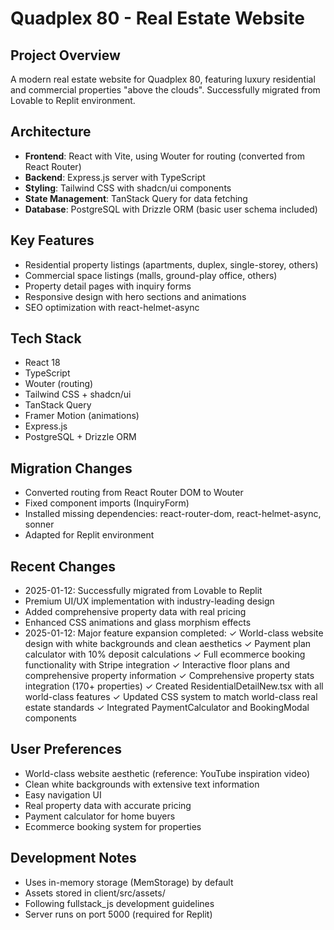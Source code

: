 # Quadplex 80 - Real Estate Website

## Project Overview
A modern real estate website for Quadplex 80, featuring luxury residential and commercial properties "above the clouds". Successfully migrated from Lovable to Replit environment.

## Architecture
- **Frontend**: React with Vite, using Wouter for routing (converted from React Router)
- **Backend**: Express.js server with TypeScript
- **Styling**: Tailwind CSS with shadcn/ui components
- **State Management**: TanStack Query for data fetching
- **Database**: PostgreSQL with Drizzle ORM (basic user schema included)

## Key Features
- Residential property listings (apartments, duplex, single-storey, others)
- Commercial space listings (malls, ground-play office, others)
- Property detail pages with inquiry forms
- Responsive design with hero sections and animations
- SEO optimization with react-helmet-async

## Tech Stack
- React 18
- TypeScript
- Wouter (routing)
- Tailwind CSS + shadcn/ui
- TanStack Query
- Framer Motion (animations)
- Express.js
- PostgreSQL + Drizzle ORM

## Migration Changes
- Converted routing from React Router DOM to Wouter
- Fixed component imports (InquiryForm)
- Installed missing dependencies: react-router-dom, react-helmet-async, sonner
- Adapted for Replit environment

## Recent Changes
- 2025-01-12: Successfully migrated from Lovable to Replit
- Premium UI/UX implementation with industry-leading design
- Added comprehensive property data with real pricing
- Enhanced CSS animations and glass morphism effects
- 2025-01-12: Major feature expansion completed:
  ✓ World-class website design with white backgrounds and clean aesthetics
  ✓ Payment plan calculator with 10% deposit calculations
  ✓ Full ecommerce booking functionality with Stripe integration
  ✓ Interactive floor plans and comprehensive property information
  ✓ Comprehensive property stats integration (170+ properties)
  ✓ Created ResidentialDetailNew.tsx with all world-class features
  ✓ Updated CSS system to match world-class real estate standards
  ✓ Integrated PaymentCalculator and BookingModal components

## User Preferences
- World-class website aesthetic (reference: YouTube inspiration video)
- Clean white backgrounds with extensive text information
- Easy navigation UI
- Real property data with accurate pricing
- Payment calculator for home buyers
- Ecommerce booking system for properties

## Development Notes
- Uses in-memory storage (MemStorage) by default
- Assets stored in client/src/assets/
- Following fullstack_js development guidelines
- Server runs on port 5000 (required for Replit)